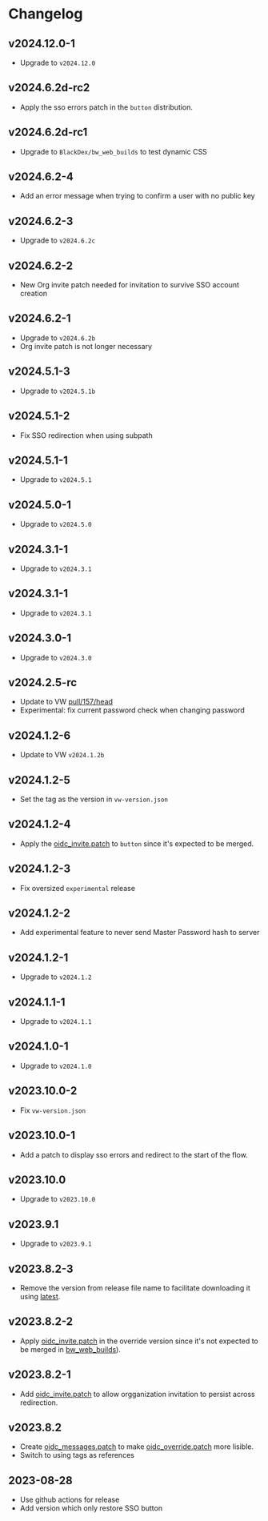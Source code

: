 # Changelog

## v2024.12.0-1

- Upgrade to `v2024.12.0`

## v2024.6.2d-rc2

- Apply the sso errors patch in the `button` distribution.

## v2024.6.2d-rc1

- Upgrade to `BlackDex/bw_web_builds` to test dynamic CSS

## v2024.6.2-4

- Add an error message when trying to confirm a user with no public key

## v2024.6.2-3

- Upgrade to `v2024.6.2c`

## v2024.6.2-2

- New Org invite patch needed for invitation to survive SSO account creation

## v2024.6.2-1

- Upgrade to `v2024.6.2b`
- Org invite patch is not longer necessary

## v2024.5.1-3

- Upgrade to `v2024.5.1b`

## v2024.5.1-2

- Fix SSO redirection when using subpath

## v2024.5.1-1

- Upgrade to `v2024.5.1`

## v2024.5.0-1

- Upgrade to `v2024.5.0`

## v2024.3.1-1

- Upgrade to `v2024.3.1`

## v2024.3.1-1

- Upgrade to `v2024.3.1`

## v2024.3.0-1

- Upgrade to `v2024.3.0`

## v2024.2.5-rc

- Update to VW [pull/157/head](https://github.com/dani-garcia/bw_web_builds/pull/157)
- Experimental: fix current password check when changing password

## v2024.1.2-6

- Update to VW `v2024.1.2b`

## v2024.1.2-5

- Set the tag as the version in `vw-version.json`

## v2024.1.2-4

- Apply the [oidc_invite.patch](oidc_invite.patch) to `button` since it's expected to be merged.

## v2024.1.2-3

- Fix oversized `experimental` release

## v2024.1.2-2

- Add experimental feature to never send Master Password hash to server

## v2024.1.2-1

- Upgrade to `v2024.1.2`

## v2024.1.1-1

- Upgrade to `v2024.1.1`

## v2024.1.0-1

- Upgrade to `v2024.1.0`

## v2023.10.0-2

- Fix `vw-version.json`

## v2023.10.0-1

- Add a patch to display sso errors and redirect to the start of the flow.

## v2023.10.0

- Upgrade to `v2023.10.0`

## v2023.9.1

- Upgrade to `v2023.9.1`

## v2023.8.2-3

- Remove the version from release file name to facilitate downloading it using [latest](https://github.com/Timshel/oidc_web_builds/releases/latest/download/oidc_override_web_vault.tar.gz).

## v2023.8.2-2

- Apply [oidc_invite.patch](oidc_invite.patch) in the override version since it's not expected to be merged in [bw_web_builds](https://github.com/dani-garcia/bw_web_builds)).

## v2023.8.2-1

- Add [oidc_invite.patch](oidc_invite.patch) to allow orgganization invitation to persist across redirection.

## v2023.8.2

- Create [oidc_messages.patch](oidc_messages.patch) to make [oidc_override.patch](oidc_override.patch) more lisible.
- Switch to using tags as references

## 2023-08-28

- Use github actions for release
- Add version which only restore SSO button
